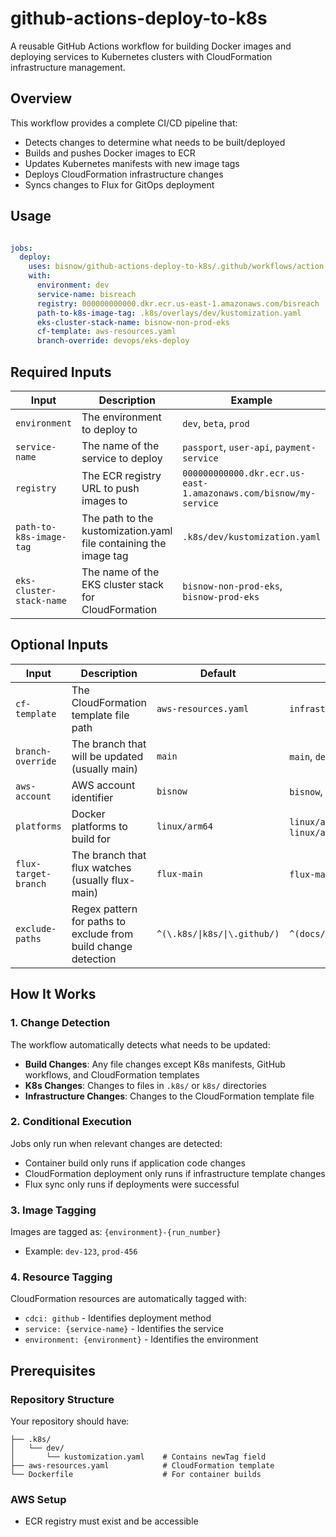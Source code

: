 # github-actions-deploy-to-k8s

A reusable GitHub Actions workflow for building Docker images and deploying services to Kubernetes clusters with CloudFormation infrastructure management.

## Overview

This workflow provides a complete CI/CD pipeline that:
- Detects changes to determine what needs to be built/deployed
- Builds and pushes Docker images to ECR
- Updates Kubernetes manifests with new image tags
- Deploys CloudFormation infrastructure changes
- Syncs changes to Flux for GitOps deployment

## Usage

```yaml

jobs:
  deploy:
    uses: bisnow/github-actions-deploy-to-k8s/.github/workflows/action.yaml@main #make sure to reference it correctly
    with:
      environment: dev
      service-name: bisreach
      registry: 000000000000.dkr.ecr.us-east-1.amazonaws.com/bisreach
      path-to-k8s-image-tag: .k8s/overlays/dev/kustomization.yaml
      eks-cluster-stack-name: bisnow-non-prod-eks
      cf-template: aws-resources.yaml
      branch-override: devops/eks-deploy
```

## Required Inputs

| Input | Description | Example |
|-------|-------------|---------|
| `environment` | The environment to deploy to | `dev`, `beta`, `prod` |
| `service-name` | The name of the service to deploy | `passport`, `user-api`, `payment-service` |
| `registry` | The ECR registry URL to push images to | `000000000000.dkr.ecr.us-east-1.amazonaws.com/bisnow/my-service` |
| `path-to-k8s-image-tag` | The path to the kustomization.yaml file containing the image tag | `.k8s/dev/kustomization.yaml` |
| `eks-cluster-stack-name` | The name of the EKS cluster stack for CloudFormation | `bisnow-non-prod-eks`, `bisnow-prod-eks` |

## Optional Inputs

| Input | Description | Default | Example |
|-------|-------------|---------|---------|
| `cf-template` | The CloudFormation template file path | `aws-resources.yaml` | `infrastructure/template.yaml` |
| `branch-override` | The branch that will be updated (usually main) | `main` | `main`, `develop` |
| `aws-account` | AWS account identifier | `bisnow` | `bisnow`, `production` |
| `platforms` | Docker platforms to build for | `linux/arm64` | `linux/amd64`, `linux/arm64,linux/amd64` |
| `flux-target-branch` | The branch that flux watches (usually flux-main) | `flux-main` | `flux-main`, `gitops` |
| `exclude-paths` | Regex pattern for paths to exclude from build change detection | `^(\.k8s/\|k8s/\|\.github/)` | `^(docs/\|\.k8s/)` |

## How It Works

### 1. Change Detection
The workflow automatically detects what needs to be updated:
- **Build Changes**: Any file changes except K8s manifests, GitHub workflows, and CloudFormation templates
- **K8s Changes**: Changes to files in `.k8s/` or `k8s/` directories
- **Infrastructure Changes**: Changes to the CloudFormation template file

### 2. Conditional Execution
Jobs only run when relevant changes are detected:
- Container build only runs if application code changes
- CloudFormation deployment only runs if infrastructure template changes
- Flux sync only runs if deployments were successful

### 3. Image Tagging
Images are tagged as: `{environment}-{run_number}`
- Example: `dev-123`, `prod-456`

### 4. Resource Tagging
CloudFormation resources are automatically tagged with:
- `cdci: github` - Identifies deployment method
- `service: {service-name}` - Identifies the service
- `environment: {environment}` - Identifies the environment

## Prerequisites

### Repository Structure
Your repository should have:
```
├── .k8s/
│   └── dev/
│       └── kustomization.yaml    # Contains newTag field
├── aws-resources.yaml            # CloudFormation template
└── Dockerfile                    # For container builds

```

### AWS Setup
- ECR registry must exist and be accessible

